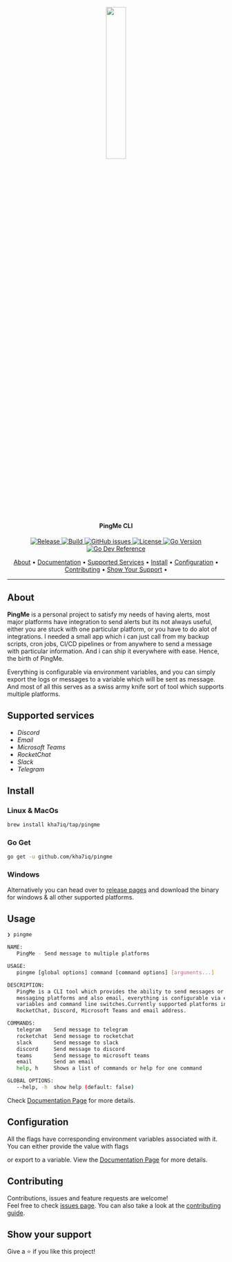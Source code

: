 <h2 align="center">
  <br>
  <p align="center"><img width=30% src="https://raw.githubusercontent.com/kha7iq/pingme/master/.github/img/logo.png"></p>
</h2>

<h4 align="center">PingMe CLI</h4>

<p align="center">
   <a href="https://github.com/kha7iq/pingme/releases">
   <img alt="Release" src="https://img.shields.io/github/v/release/kha7iq/pingme">
   <a href="#">
   <img alt="Build" src="https://img.shields.io/github/workflow/status/kha7iq/pingme/goreleaser">
   <a href="https://github.com/kha7iq/pingme/issues">
   <img alt="GitHub issues" src="https://img.shields.io/github/issues/kha7iq/pingme?style=flat-square&logo=github&logoColor=white">
   <a href="https://github.com/kha7iq/pingme/blob/master/LICENSE.md">
   <img alt="License" src="https://img.shields.io/github/license/kha7iq/pingme">
   <a href="#">
   <img alt="Go Version" src="https://img.shields.io/github/go-mod/go-version/kha7iq/pingme">
   <a href="https://pkg.go.dev/github.com/kha7iq/pingme">
   <img alt="Go Dev Reference" src="https://img.shields.io/badge/go.dev-reference-007d9c?logo=go&logoColor=white&style=flat">
</p>

<p align="center">
  <a href="#about">About</a> •
  <a href="https://kha7iq.github.io/docs-pingme/#/">Documentation</a> •
  <a href="#supported-services">Supported Services</a> •
  <a href="#install">Install</a> •
  <a href="#configuration">Configuration</a> •
  <a href="#contributing">Contributing</a> •
  <a href="#show-your-support">Show Your Support</a> •
</p>

---

## About

**PingMe** is a personal project to satisfy my needs of having alerts, most major platforms have integration to send alerts
but its not always useful, either you are stuck with one particular platform, or you have to do alot of integrations. I needed a small app
which i can just call from my backup scripts, cron jobs, CI/CD pipelines or from anywhere to send a message with particular information.
And i can ship it everywhere with ease.
Hence, the birth of PingMe.

Everything is configurable via environment variables, and you can simply export the logs or messages to a variable which will be sent
as message. And most of all this serves as a swiss army knife sort of tool which supports multiple platforms.



## Supported services
- *Discord*
- *Email*
- *Microsoft Teams*
- *RocketChat*
- *Slack*
- *Telegram*


## Install

### Linux & MacOs
```bash
brew install kha7iq/tap/pingme
```

### Go Get
```bash
go get -u github.com/kha7iq/pingme
```

### Windows
Alternatively you can head over to [release pages](https://github.com/kha7iq/pingme/releases) and download the binary for windows & all other supported platforms.

## Usage

```bash
❯ pingme

NAME:
   PingMe - Send message to multiple platforms

USAGE:
   pingme [global options] command [command options] [arguments...]

DESCRIPTION:
   PingMe is a CLI tool which provides the ability to send messages or alerts to multiple
   messaging platforms and also email, everything is configurable via environment
   variables and command line switches.Currently supported platforms include Slack, Telegram,
   RocketChat, Discord, Microsoft Teams and email address.

COMMANDS:
   telegram    Send message to telegram
   rocketchat  Send message to rocketchat
   slack       Send message to slack
   discord     Send message to discord
   teams       Send message to microsoft teams
   email       Send an email
   help, h     Shows a list of commands or help for one command

GLOBAL OPTIONS:
   --help, -h  show help (default: false)
```

Check [Documentation Page](https://kha7iq.github.io/docs-pingme/#/) for more details.

## Configuration

All the flags have corresponding environment variables associated with it. You can either provide the value with flags

or export to a variable. View the [Documentation Page](https://kha7iq.github.io/docs-pingme/#/) for more details.


## Contributing

Contributions, issues and feature requests are welcome!<br />Feel free to check [issues page](https://github.com/kha7iq/pingme/issues). You can also take a look at the [contributing guide](https://github.com/kha7iq/pingme/blob/master/CONTRIBUTING.md).


## Show your support

Give a ⭐️  if you like this project!
